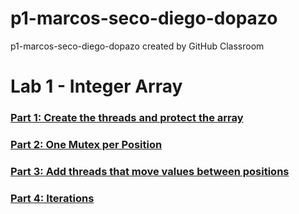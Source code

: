 # p1-marcos-seco-diego-dopazo
p1-marcos-seco-diego-dopazo created by GitHub Classroom

# Lab 1 - Integer Array

### [Part 1: Create the threads and protect the array](https://github.com/GEI-CP-614G010182223/p1-marcos-seco-diego-dopazo/tree/part1)
### [Part 2: One Mutex per Position](https://github.com/GEI-CP-614G010182223/p1-marcos-seco-diego-dopazo/tree/part2)
### [Part 3: Add threads that move values between positions](https://github.com/GEI-CP-614G010182223/p1-marcos-seco-diego-dopazo/tree/part3)
### [Part 4: Iterations](https://github.com/GEI-CP-614G010182223/p1-marcos-seco-diego-dopazo/tree/part4)
